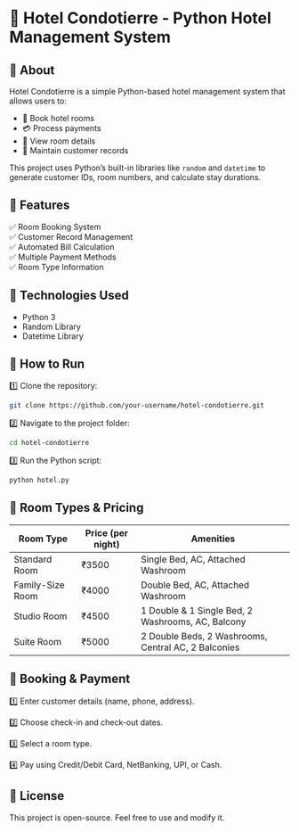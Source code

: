 # 🏨 Hotel Condotierre - Python Hotel Management System  

## 📌 About  
Hotel Condotierre is a simple Python-based hotel management system that allows users to:  
- 📅 Book hotel rooms  
- 💳 Process payments  
- 📄 View room details  
- 📜 Maintain customer records  

This project uses Python’s built-in libraries like `random` and `datetime` to generate customer IDs, room numbers, and calculate stay durations.  

## 🚀 Features  
✅ Room Booking System  
✅ Customer Record Management  
✅ Automated Bill Calculation  
✅ Multiple Payment Methods  
✅ Room Type Information  

## 🔧 Technologies Used  
- Python 3  
- Random Library  
- Datetime Library  

## 🎯 How to Run  
1️⃣ Clone the repository:  
```sh
git clone https://github.com/your-username/hotel-condotierre.git
```

2️⃣ Navigate to the project folder:
```sh
cd hotel-condotierre
```

3️⃣ Run the Python script:
```sh
python hotel.py
```

## 🏨 Room Types & Pricing  

| Room Type         | Price (per night) | Amenities |
|------------------|-----------------|-----------|
| Standard Room    | ₹3500            | Single Bed, AC, Attached Washroom |
| Family-Size Room | ₹4000            | Double Bed, AC, Attached Washroom |
| Studio Room      | ₹4500            | 1 Double & 1 Single Bed, 2 Washrooms, AC, Balcony |
| Suite Room       | ₹5000            | 2 Double Beds, 2 Washrooms, Central AC, 2 Balconies |

## 📜 Booking & Payment

1️⃣ Enter customer details (name, phone, address).

2️⃣ Choose check-in and check-out dates.

3️⃣ Select a room type.

4️⃣ Pay using Credit/Debit Card, NetBanking, UPI, or Cash.

## 📄 License

This project is open-source. Feel free to use and modify it.



